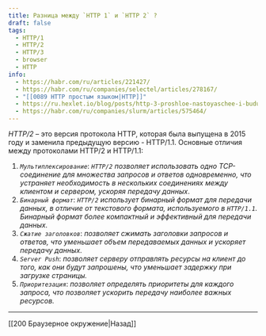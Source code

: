 ```yaml
---
title: Разница между `HTTP 1` и `HTTP 2` ?
draft: false
tags:
  - HTTP/1
  - HTTP/2
  - HTTP/3
  - browser
  - HTTP
info:
  - https://habr.com/ru/articles/221427/
  - https://habr.com/ru/companies/selectel/articles/278167/
  - "[[0089 HTTP простым языком|HTTP]]"
  - https://ru.hexlet.io/blog/posts/http-3-proshloe-nastoyaschee-i-buduschee
  - https://habr.com/ru/companies/slurm/articles/575464/
---
```

_HTTP/2_ – это версия протокола HTTP, которая была выпущена в 2015 году и заменила предыдущую версию - HTTP/1.1. Основные отличия между протоколами HTTP/2 и HTTP/1.1:

1. _`Мультиплексирование`_: _`HTTP/2` позволяет использовать одно TCP-соединение для множества запросов и ответов одновременно, что устраняет необходимость в нескольких соединениях между клиентом и сервером, ускоряя передачу данных_.
2. _`Бинарный формат`_: _`HTTP/2` использует бинарный формат для передачи данных, в отличие от текстового формата, используемого в `HTTP/1.1`. Бинарный формат более компактный и эффективный для передачи данных._
3. _`Сжатие заголовков`_: _позволяет сжимать заголовки запросов и ответов, что уменьшает объем передаваемых данных и ускоряет передачу данных._
4. _`Server Push`_: _позволяет серверу отправлять ресурсы на клиент до того, как они будут запрошены, что уменьшает задержку при загрузке страницы._
5. _`Приоритезация`_: _позволяет определять приоритеты для каждого запроса, что позволяет ускорить передачу наиболее важных ресурсов._

---

[[200 Браузерное окружение|Назад]]
